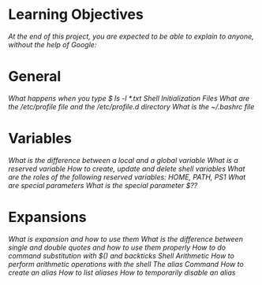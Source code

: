 # Learning Objectives
<i>At the end of this project, you are expected to be able to explain to anyone, without the help of Google:
</i>
# General
<i>What happens when you type $ ls -l *.txt
Shell Initialization Files
What are the /etc/profile file and the /etc/profile.d directory
What is the ~/.bashrc file</i>
# Variables
<i>What is the difference between a local and a global variable
What is a reserved variable
How to create, update and delete shell variables
What are the roles of the following reserved variables: HOME, PATH, PS1
What are special parameters
What is the special parameter $??</i>
# Expansions
<i>What is expansion and how to use them
What is the difference between single and double quotes and how to use them properly
How to do command substitution with $() and backticks
Shell Arithmetic
How to perform arithmetic operations with the shell
The alias Command
How to create an alias
How to list aliases
How to temporarily disable an alias </i>
